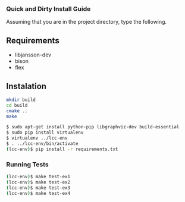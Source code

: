 ### Quick and Dirty Install Guide

Assuming that you are in the project directory, type the following.

## Requirements
* libjansson-dev 
* bison
* flex

## Instalation
```bash
mkdir build
cd build
cmake ..
make
```

```bash
$ sudo apt-get install python-pip libgraphviz-dev build-essential
$ sudo pip install virtualenv
$ virtualenv ../lcc-env
$ . ../lcc-env/bin/activate
(lcc-env)$ pip install -r requirements.txt
```

### Running Tests

```bash
(lcc-env)$ make test-ex1
(lcc-env)$ make test-ex2
(lcc-env)$ make test-ex3
(lcc-env)$ make test-ex4
```
